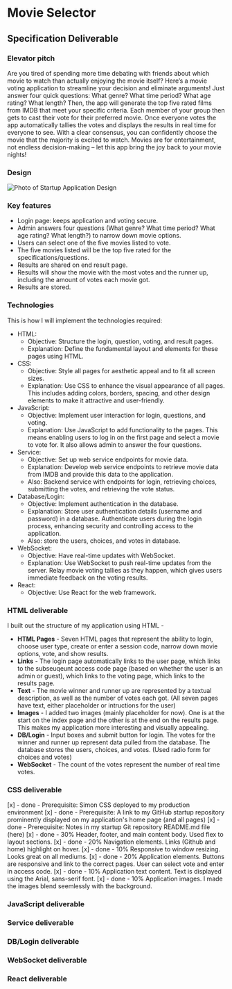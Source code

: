 # Movie Selector

## Specification Deliverable

### Elevator pitch
Are you tired of spending more time debating with friends about which movie to watch than actually enjoying the movie itself? Here’s a movie voting application to streamline your decision and eliminate arguments! Just answer four quick questions: What genre? What time period? What age rating? What length? Then, the app will generate the top five rated films from IMDB that meet your specific criteria. Each member of your group then gets to cast their vote for their preferred movie. Once everyone votes the app automatically tallies the votes and displays the results in real time for everyone to see. With a clear consensus, you can confidently choose the movie that the majority is excited to watch. Movies are for entertainment, not endless decision-making – let this app bring the joy back to your movie nights!

### Design
![Photo of Startup Application Design](images/IMG_7624.png)

### Key features
- Login page: keeps application and voting secure.
- Admin answers four questions (What genre? What time period? What age rating? What length?) to narrow down movie options.
- Users can select one of the five movies listed to vote.
- The five movies listed will be the top five rated for the specifications/questions.
- Results are shared on end result page.
- Results will show the movie with the most votes and the runner up, including the amount of votes each movie got.
- Results are stored.

### Technologies
This is how I will implement the technologies required:

- HTML: 
    * Objective: Structure the login, question, voting, and result pages.
    * Explanation: Define the fundamental layout and elements for these pages using HTML.
- CSS:
    * Objective: Style all pages for aesthetic appeal and to fit all screen sizes.
    * Explanation: Use CSS to enhance the visual appearance of all pages. This includes adding colors, borders, spacing, and other design elements to make it attractive and user-friendly.
- JavaScript:
    * Objective: Implement user interaction for login, questions, and voting.
    * Explanation: Use JavaScript to add functionality to the pages. This means enabling users to log in on the first page and select a movie to vote for. It also allows admin to answer the four questions.
- Service: 
    * Objective: Set up web service endpoints for movie data.
    * Explanation: Develop web service endpoints to retrieve movie data from IMDB and provide this data to the application. 
    * Also: Backend service with endpoints for login, retrieving choices, submitting the votes, and retrieving the vote status.
- Database/Login:
    * Objective: Implement authentication in the database.
    * Explanation: Store user authentication details (username and password) in a database. Authenticate users during the login process, enhancing security and controlling access to the application.
    * Also: store the users, choices, and votes in database.
- WebSocket: 
    * Objective: Have real-time updates with WebSocket.
    * Explanation: Use WebSocket to push real-time updates from the server. Relay movie voting tallies as they happen, which gives users  immediate feedback on the voting results.
- React: 
    * Objective: Use React for the web framework.

### HTML deliverable
I built out the structure of my application using HTML -

- **HTML Pages** - Seven HTML pages that represent the ability to login, choose user type, create or enter a session code, narrow down movie options, vote, and show results.
- **Links** - The login page automatically links to the user page, which links to the subseuqeunt access code page (based on whether the user is an admin or guest), which links to the voting page, which links to the results page.
- **Text** - The movie winner and runner up are represented by a textual description, as well as the number of votes each got. (All seven pages have text, either placeholder or intructions for the user)
- **Images** - I added two images (mainly placeholder for now). One is at the start on the index page and the other is at the end on the results page. This makes my application more interesting and visually appealing.
- **DB/Login** - Input boxes and submit button for login. The votes for the winner and runner up represent data pulled from the database. The database stores the users, choices, and votes. (Used radio form for choices and votes)
- **WebSocket** - The count of the votes represent the number of real time votes.

### CSS deliverable
[x] - done - Prerequisite: Simon CSS deployed to my production environment
[x] - done - Prerequisite: A link to my GitHub startup repository prominently displayed on my application's home page (and all pages)
[x] - done - Prerequisite: Notes in my startup Git repository README.md file (here)
[x] - done - 30% Header, footer, and main content body. Used flex to layout sections.
[x] - done - 20% Navigation elements. Links (Github and home) highlight on hover.
[x] - done - 10% Responsive to window resizing. Looks great on all mediums.
[x] - done - 20% Application elements. Buttons are responsive and link to the correct pages. User can select vote and enter in access code.
[x] - done - 10% Application text content. Text is displayed using the Arial, sans-serif font.
[x] - done - 10% Application images. I made the images blend seemlessly with the background.
### JavaScript deliverable

### Service deliverable

### DB/Login deliverable

### WebSocket deliverable

### React deliverable
